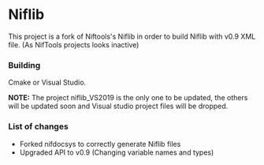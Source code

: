 # Niflib
This project is a fork of Niftools's Niflib in order to build Niflib with v0.9 XML file.
(As NifTools projects looks inactive)

### Building
Cmake or Visual Studio.

**NOTE:** The project niflib_VS2019 is the only one to be updated, the others will be updated soon
and Visual studio project files will be dropped.

### List of changes
- Forked nifdocsys to correctly generate Niflib files
- Upgraded API to v0.9 (Changing variable names and types)
